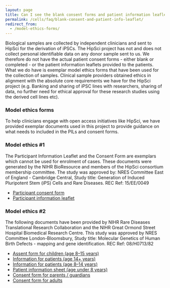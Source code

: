 ```yaml
---
layout: page
title: Can I see the blank consent forms and patient information leaflets?
permalink: /cells/faq/blank-consent-and-patient-info-leaflet/
redirect_from:
  - /model-ethics-forms/
---
```



Biological samples are collected by independent clinicians and sent to HipSci for the derivation of iPSCs. The HipSci project has not and does not collect personal identifiable data on any donor sample sent to us. We therefore do not have the actual patient consent forms - either blank or completed - or the patient information leaflets provided to the patients. What we do have is exemplar model ethics forms that have been used for the collection of samples. Clinical sample providers obtained ethics in alignment with the absolute core requirements we have for the HipSci project (e.g. Banking and sharing of iPSC lines with researchers, sharing of data, no further need for ethical approval for these research studies using the derived cell lines etc).

### Model ethics forms

To help clinicians engage with open access initiatives like HipSci, we have provided exemplar documents used in this project to provide guidance on what needs to included in the PILs and consent forms.

### Model ethics #1

The Participant Information Leaflet and the Consent Form are exemplars which cannot be used for enrolment of cases. These documents were generated by the NIHR BioResource and members of the HipSci consortium membership committee. The study was approved by: NRES Committee East of England - Cambridge Central, Study title: Generation of Induced Pluripotent Stem (iPS) Cells and Rare Diseases. REC Ref: 15/EE/0049

* [Participant consent form](/documents/NIHR%20Participant%20CF_IPS%20Cells_Skin_v1.1_02032015.pdf)
* [Participant information leaflet](/documents/NIHR%20Participant%20PIL_%20IPS%20Cells%20_v1.1_02032015.pdf)

### Model ethics #2

The following documents have been provided by NIHR Rare Diseases Translational Research Collaboration and the NIHR Great Ormond Street Hospital Biomedical Research Centre. This study was approved by NRES Committee London-Bloomsbury, Study title: Molecular Genetics of Human Birth Defects - mapping and gene identification. REC Ref: 08/H0713/82

* [Assent form for children (age 8–15 years)](/documents/Assent%20form%20participants%20aged%208-15%20v3%2020.09.13%20WTSI_PB.pdf)
* [Information for patients (age 14+ years)](/documents/Info%20sheet%20participants%20aged%2014+%20v5%2012.01.15.pdf)
* [Information for patients (age 8–14 years)](/documents/Info%20sheet%20participants%20aged%208-14%20v2%2020%2009%2013%20WTSI_PB.pdf)
* [Patient information sheet (age under 8 years)](/documents/Info%20sheet%20participants%20aged%20under%208%20v2%2020.09.13%20WTSI_PB.pdf)
* [Consent form for parents / guardians](/documents/Parent%20Consent%20form%20v3%2020%2009%2013%20WTSI_PB.pdf)
* [Consent form for adults](/documents/Participant%20Consent%20form%20v3%2020.09.13%20WTSI%20_PB.pdf)

